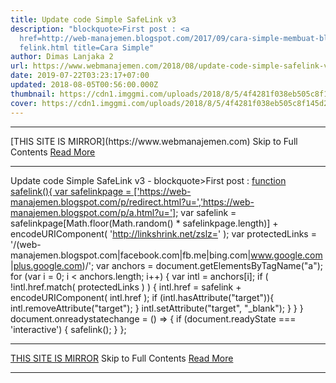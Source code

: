 ```yaml
---
title: Update code Simple SafeLink v3
description: "blockquote>First post : <a
  href=http://web-manajemen.blogspot.com/2017/09/cara-simple-membuat-blogger-sa\
  felink.html title=Cara Simple"
author: Dimas Lanjaka 2
url: https://www.webmanajemen.com/2018/08/update-code-simple-safelink-v3.html
date: 2019-07-22T03:23:17+07:00
updated: 2018-08-05T00:56:00.000Z
thumbnail: https://cdn1.imggmi.com/uploads/2018/8/5/4f4281f038eb505c8f145d2c7f0b4f04-full.png
cover: https://cdn1.imggmi.com/uploads/2018/8/5/4f4281f038eb505c8f145d2c7f0b4f04-full.png
---
```


<hr/> [THIS SITE IS MIRROR](https://www.webmanajemen.com) Skip to Full Contents <a href="https://www.webmanajemen.com/2018/08/update-code-simple-safelink-v3.html" rel="follow" class="button" id="read-more">Read More</a> <hr/> Update code Simple SafeLink v3 - blockquote>First post : <a href=http://web-manajemen.blogspot.com/2017/09/cara-simple-membuat-blogger-safelink.html title=Cara Simple First post : Cara Simple Membuat Blogger Safelink Converter 2017 100% Work


function safelink(){
var safelinkpage = ['https://web-manajemen.blogspot.com/p/redirect.html?u=','https://web-manajemen.blogspot.com/p/a.html?u='];
var safelink = safelinkpage[Math.floor(Math.random() * safelinkpage.length)] + encodeURIComponent( 'http://linkshrink.net/zslz=' );
var protectedLinks = '/(web-manajemen.blogspot.com|facebook.com|fb.me|bing.com|www.google.com|plus.google.com)/';
var anchors = document.getElementsByTagName("a");
for (var i = 0; i < anchors.length; i++) {
  var intl = anchors[i];
 if ( !intl.href.match( protectedLinks ) ) {
    intl.href = safelink + encodeURIComponent( intl.href );
   if (intl.hasAttribute("target")){
    intl.removeAttribute("target");
    }
   intl.setAttribute("target", "_blank");
 }
}  }
document.onreadystatechange = () => {
  if (document.readyState === 'interactive') {
  safelink(); 
    }
  }; <hr/> [THIS SITE IS MIRROR](https://www.webmanajemen.com) Skip to Full Contents <a href="https://www.webmanajemen.com/2018/08/update-code-simple-safelink-v3.html" rel="follow" class="button" id="read-more">Read More</a> <hr/>